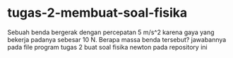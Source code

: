 # tugas-2-membuat-soal-fisika
Sebuah benda bergerak dengan percepatan 5 m/s^2 karena gaya yang bekerja padanya sebesar 10 N. Berapa massa benda tersebut?
jawabannya pada file program tugas 2 buat soal fisika newton pada repository ini
